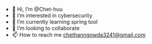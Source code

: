 - 👋 Hi, I’m @Chet-huu
- 👀 I’m interested in cybersecurity
- 🌱 I’m currently learning spring tool
- 💞️ I’m looking to collaborate
- 📫 How to reach me chethanngowda3241@gmail.com

<!---
Chet-huu/Chet-huu is a ✨ special ✨ repository because its `README.md` (this file) appears on your GitHub profile.
You can click the Preview link to take a look at your changes.
--->
